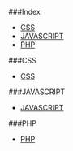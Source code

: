 ###Index
* [CSS](#css)
* [JAVASCRIPT](#javascript)
* [PHP](#php)


###CSS
* [CSS](http://www.tutorialeweb.net/css/)


###JAVASCRIPT
* [JAVASCRIPT](http://www.tutorialeweb.net/javascript/)

###PHP
* [PHP](http://www.tutorialeweb.net/php/)
